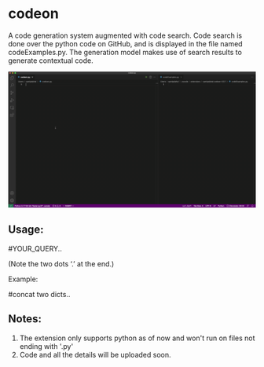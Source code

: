 # codeon


A code generation system augmented with code search. Code search is done over the python code on GitHub, and is displayed in the file named codeExamples.py. The generation model makes use of search results to generate contextual code.

![Demo Video](./codeon.gif)

## Usage:
#YOUR_QUERY..

(Note the two dots ‘.’ at the end.)

Example:

#concat two dicts..

## Notes:

1. The extension only supports python as of now and won't run on files not ending with '.py'
1. Code and all the details will be uploaded soon.






